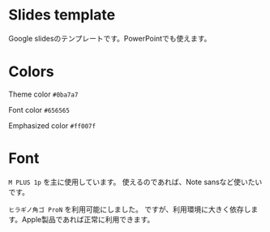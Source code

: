 # Slides template
Google slidesのテンプレートです。PowerPointでも使えます。

# Colors
Theme color ```#0ba7a7```

Font color ```#656565```

Emphasized color ```#ff007f```

# Font
```M PLUS 1p``` を主に使用しています。
使えるのであれば、Note sansなど使いたいです。

```ヒラギノ角ゴ ProN``` を利用可能にしました。
ですが、利用環境に大きく依存します。Apple製品であれば正常に利用できます。
